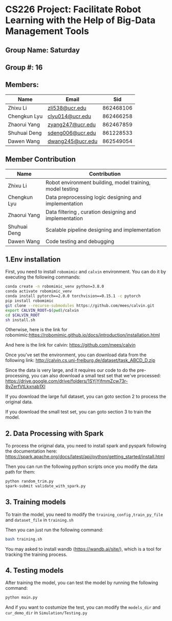 # CS226 Project:  Facilitate Robot Learning with the Help of Big-Data Management Tools
## Group Name: Saturday
## Group #: 16
## Members:
|Name|Email|Sid|
|---|---|---|
|Zhixu Li| zli538@ucr.edu| 862468106|
|Chengkun Lyu|clyu014@ucr.edu| 862466258|
|Zhaorui Yang| zyang247@ucr.edu| 862467859|
|Shuhuai Deng| sdeng006@ucr.edu| 861228533|
|Dawen Wang| dwang245@ucr.edu|862549054|
## Member Contribution

|Name| Contribution                                              |
|---|-----------------------------------------------------------|
|Zhixu Li| Robot environment building, model training, model testing |
|Chengkun Lyu| Data preprocessing logic designing and implementation     |
|Zhaorui Yang| Data filtering , curation designing and implementation    |
|Shuhuai Deng| Scalable pipeline designing and implementation            |
|Dawen Wang| Code testing and debugging                                |


## 1.Env installation
First, you need to install `robomimic` and `calvin` environment.
You can do it by executing the following commands:
```bash
conda create -n robomimic_venv python=3.8.0
conda activate robomimic_venv
conda install pytorch==2.0.0 torchvision==0.15.1 -c pytorch
pip install robomimic
git clone --recurse-submodules https://github.com/mees/calvin.git
export CALVIN_ROOT=$(pwd)/calvin
cd $CALVIN_ROOT
sh install.sh
```
Otherwise, here is the link for robomimic:https://robomimic.github.io/docs/introduction/installation.html

And here is the link for calvin: https://github.com/mees/calvin

Once you've set the environment, you can download data from the following link:
http://calvin.cs.uni-freiburg.de/dataset/task_ABCD_D.zip

Since the data is very large, and it requires our code to do the pre-processing, you can also download a small test set that we've processed:
https://drive.google.com/drive/folders/1SYjYjfmmZcw73r-8vZerfVtLkxnab1XI

If you download the large full dataset, you can goto section 2 to process the original data.

If you download the small test set, you can goto section 3 to train the model.

## 2. Data Processing with Spark
To process the original data, you need to install spark and pyspark following the documentation here: https://spark.apache.org/docs/latest/api/python/getting_started/install.html

Then you can run the following python scripts once you modify the data path for them:
```bash
python random_trim.py
spark-submit validate_with_spark.py
```


## 3. Training models
To train the model, you need to modify the `training_config` ,`train_py_file` and `dataset_file` in `training.sh`

Then you can just run the following command:
```bash
bash training.sh
```
You may asked to install wandb (https://wandb.ai/site/), which is a tool for tracking the training process.
## 4. Testing models
After training the model, you can test the model by running the following command:
```bash
python main.py
```
And if you want to costumize the test, you can modify the `models_dir` and  `cur_demo_dir` in `Simulation/Testing.py`